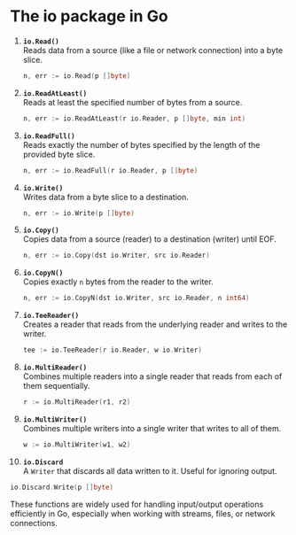 # The io package in Go

1.  **`io.Read()`**\
    Reads data from a source (like a file or network connection) into a byte slice.

    ```go
    n, err := io.Read(p []byte)
    ```
2.  **`io.ReadAtLeast()`**\
    Reads at least the specified number of bytes from a source.

    ```go
    n, err := io.ReadAtLeast(r io.Reader, p []byte, min int)
    ```
3.  **`io.ReadFull()`**\
    Reads exactly the number of bytes specified by the length of the provided byte slice.

    ```go
    n, err := io.ReadFull(r io.Reader, p []byte)
    ```
4.  **`io.Write()`**\
    Writes data from a byte slice to a destination.

    ```go
    n, err := io.Write(p []byte)
    ```
5.  **`io.Copy()`**\
    Copies data from a source (reader) to a destination (writer) until EOF.

    ```go
    n, err := io.Copy(dst io.Writer, src io.Reader)
    ```
6.  **`io.CopyN()`**\
    Copies exactly `n` bytes from the reader to the writer.

    ```go
    n, err := io.CopyN(dst io.Writer, src io.Reader, n int64)
    ```
7.  **`io.TeeReader()`**\
    Creates a reader that reads from the underlying reader and writes to the writer.

    ```go
    tee := io.TeeReader(r io.Reader, w io.Writer)
    ```
8.  **`io.MultiReader()`**\
    Combines multiple readers into a single reader that reads from each of them sequentially.

    ```go
    r := io.MultiReader(r1, r2)
    ```
9.  **`io.MultiWriter()`**\
    Combines multiple writers into a single writer that writes to all of them.

    ```go
    w := io.MultiWriter(w1, w2)
    ```
10. **`io.Discard`**\
    A `Writer` that discards all data written to it. Useful for ignoring output.

```go
io.Discard.Write(p []byte)
```

These functions are widely used for handling input/output operations efficiently in Go, especially when working with streams, files, or network connections.
